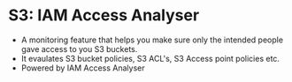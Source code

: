 # S3: IAM Access Analyser

- A monitoring feature that helps you make sure only the intended people gave access to you S3 buckets.
- It evaulates S3 bucket policies, S3 ACL's, S3 Access point policies etc. 
- Powered by IAM Access Analyser